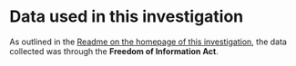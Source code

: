 # Data used in this investigation

<html lang="en">
  <p class="intro">
    As outlined in the <a href="https://github.com/GWilloughby99/ms-investigation/blob/main/README.md">Readme on the homepage of this investigation</a>, the data collected was through the <strong>Freedom of Information Act</strong>.
  
 </html>
  
